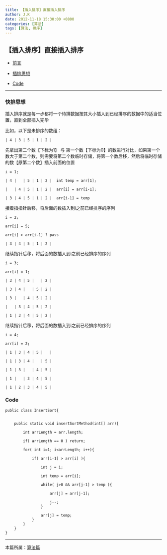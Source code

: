 ```yaml
---
title: 【插入排序】直接插入排序
author: J.K
date: 2012-11-18 15:30:00 +0800
categories: [算法]
tags: [算法, 排序]
---
```



## 【插入排序】直接插入排序

*   [前言](#pre)

*   [插排思想](#idea)

*   [Code](#code)


***


<h3 id="idea">快排思想</h3>

插入排序就是每一步都将一个待排数据按其大小插入到已经排序的数据中的适当位置，直到全部插入完毕

比如，以下是未排序的数组：

    | 4 | 3 | 5 | 1 | 2 |


先拿出第二个数【下标为1】 与 第一个数【下标为0】的数进行对比，如果第一个数大于第二个数，则需要将第二个数临时存储，将第一个数后移，然后将临时存储的数【原第二个数】插入前面的位置

    i = 1;

    | 4 |   | 5 | 1 | 2 |  int temp = arr[1];

    |   | 4 | 5 | 1 | 2 |  arr[i] = arr[i-1];

    | 3 | 4 | 5 | 1 | 2 |  arr[i-1] = temp

接着指指针后移，将后面的数插入到i之前已经排序的序列

    i = 2;

    arr[i] = 5;

    arr[i] > arr[i-1] ? pass

    | 3 | 4 | 5 | 1 | 2 |


继续指针后移，将后面的数插入到i之前已经排序的序列


    i = 3;

    arr[i] = 1;

    | 3 | 4 | 5 |   | 2 |

    | 3 | 4 |   | 5 | 2 |

    | 3 |   | 4 | 5 | 2 |

    |   | 3 | 4 | 5 | 2 |

    | 1 | 3 | 4 | 5 | 2 |


继续指针后移，将后面的数插入到i之前已经排序的序列

    i = 4;

    arr[i] = 2;

    | 1 | 3 | 4 | 5 |   |

    | 1 | 3 | 4 |   | 5 |

    | 1 | 3 |   | 4 | 5 |

    | 1 |   | 3 | 4 | 5 |

    | 1 | 2 | 3 | 4 | 5 |

<h3 id="code">Code</h3>


    public class InsertSort{


        public static void insertSortMethod(int[] arr){

            int arrLength = arr.length;

            if( arrLength == 0 ) return;

            for( int i=1; i<arrLength; i++){

                if( arr[i-1] > arr[i] ){

                    int j = i;

                    int temp = arr[i];

                    while( j>0 && arr[j-1] > temp ){

                        arr[j] = arr[j-1];

                        j--;
                    }

                    arr[j] = temp;
                }
            }
        }
    }

***

本篇所属：[算法篇](/posts/page_index/)
